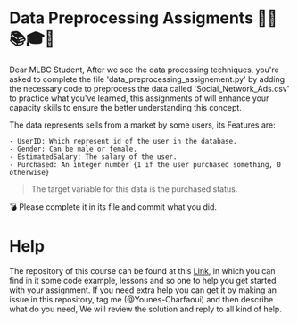 # Data Preprocessing Assigments 👨‍🏫📚🎓✅

Dear MLBC Student, After we see the data processing techniques, you're asked to complete the file 'data_preprocessing_assignement.py' by adding the necessary code to preprocess the data called 'Social_Network_Ads.csv' to practice what you've learned, this assignments of will enhance your capacity skills to ensure the better understanding this concept.

The data represents sells from a market by some users, its Features are:

	- UserID: Which represent id of the user in the database.
	- Gender: Can be male or female.
	- EstimatedSalary: The salary of the user.
	- Purchased: An integer number {1 if the user purchased something, 0 otherwise}
	
>The target variable for this data is the purchased status.

💣 Please complete it in its file and commit what you did.

# Help

The repository of this course can be found at this [Link](https://github.com/Younes-Charfaoui/Machine-Learning-Beginner-Course), in which you can find in it some code example, lessons and so one to help you get started with your assignment. If you need extra help you can get it by making an issue in this repository, tag me (@Younes-Charfaoui) and then describe what do you need, We will review the solution and reply to all kind of help.